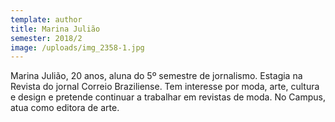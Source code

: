```yaml
---
template: author
title: Marina Julião
semester: 2018/2
image: /uploads/img_2358-1.jpg
---
```

Marina Julião, 20 anos, aluna do 5º semestre de jornalismo. Estagia na Revista do jornal Correio Braziliense. Tem interesse por moda, arte, cultura e design e pretende continuar a trabalhar em revistas de moda. No Campus, atua como editora de arte.

